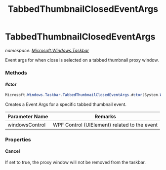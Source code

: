 ﻿---
title: TabbedThumbnailClosedEventArgs
---

# TabbedThumbnailClosedEventArgs
_namespace: [Microsoft.Windows.Taskbar](N-Microsoft.Windows.Taskbar.html)_

Event args for when close is selected on a tabbed thumbnail proxy window.

### Methods

#### #ctor
```csharp
Microsoft.Windows.Taskbar.TabbedThumbnailClosedEventArgs.#ctor(System.Windows.UIElement)
```
Creates a Event Args for a specific tabbed thumbnail event.

|Parameter Name|Remarks|
|--------------|-------|
|windowsControl|WPF Control (UIElement) related to the event|




### Properties

#### Cancel
If set to true, the proxy window will not be removed from the taskbar.

